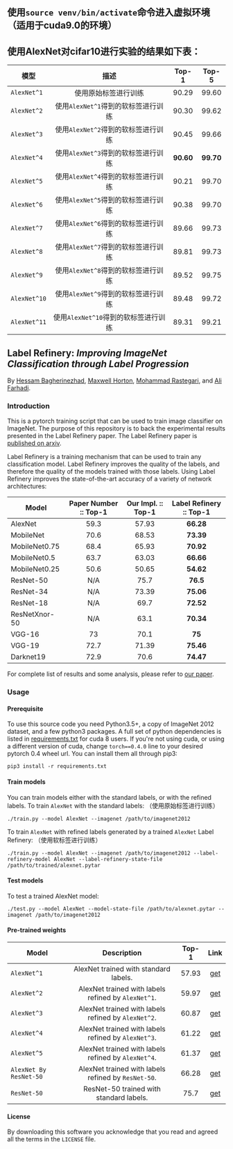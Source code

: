 ## 使用`source venv/bin/activate`命令进入虚拟环境（适用于cuda9.0的环境）

## 使用AlexNet对cifar10进行实验的结果如下表：

模型                  | 描述                                           | Top-1  | Top-5
-------------------- |:---------------------------------------------:|:------:|:------:
`AlexNet^1`            | 使用原始标签进行训练                           | 90.29  | 99.60
`AlexNet^2`            | 使用`AlexNet^1`得到的软标签进行训练            | 90.30  | 99.62
`AlexNet^3`            | 使用`AlexNet^2`得到的软标签进行训练            | 90.45  | 99.66
`AlexNet^4`            | 使用`AlexNet^3`得到的软标签进行训练            | **90.60**  | **99.70**
`AlexNet^5`            | 使用`AlexNet^4`得到的软标签进行训练            | 90.21  | 99.70
`AlexNet^6`            | 使用`AlexNet^5`得到的软标签进行训练            | 90.38  | 99.70
`AlexNet^7`            | 使用`AlexNet^6`得到的软标签进行训练            | 89.66  | 99.73
`AlexNet^8`            | 使用`AlexNet^7`得到的软标签进行训练            | 89.81  | 99.73
`AlexNet^9`            | 使用`AlexNet^8`得到的软标签进行训练            | 89.52  | 99.75
`AlexNet^10`           | 使用`AlexNet^9`得到的软标签进行训练            | 89.48  | 99.72
`AlexNet^11`           | 使用`AlexNet^10`得到的软标签进行训练           | 89.31  | 99.21

## Label Refinery: *Improving ImageNet Classification through Label Progression*
By [Hessam Bagherinezhad](http://homes.cs.washington.edu/~hessam/),
[Maxwell Horton](http://homes.cs.washington.edu/~mchorton/),
[Mohammad Rastegari](http://www.umiacs.umd.edu/~mrastega/),
and [Ali Farhadi](http://homes.cs.washington.edu/~ali/).

### Introduction

This is a pytorch training script that can be used to train image classifier on
ImageNet. The purpose of this repository is to back the experimental results
presented in the Label Refinery paper. The Label Refinery paper is
[published on arxiv](https://arxiv.org/abs/1805.02641).

Label Refinery is a training mechanism that can be used to train any
classification model. Label Refinery improves the quality of the labels, and
therefore the quality of the models trained with those labels. Using Label
Refinery improves the state-of-the-art accuracy of a variety of network
architectures:

Model          | Paper Number :: Top-1 | Our Impl. :: Top-1  | Label Refinery :: Top-1
-------------- |:---------------------:|:-------------------:|:-----------------------:
AlexNet        | 59.3                  | 57.93               | **66.28**
MobileNet      | 70.6                  | 68.53               | **73.39**
MobileNet0.75  | 68.4                  | 65.93               | **70.92**
MobileNet0.5   | 63.7                  | 63.03               | **66.66**
MobileNet0.25  | 50.6                  | 50.65               | **54.62**
ResNet-50      | N/A                   | 75.7                | **76.5**
ResNet-34      | N/A                   | 73.39               | **75.06**
ResNet-18      | N/A                   | 69.7                | **72.52**
ResNetXnor-50  | N/A                   | 63.1                | **70.34**
VGG-16         | 73                    | 70.1                | **75**
VGG-19         | 72.7                  | 71.39               | **75.46**
Darknet19      | 72.9                  | 70.6                | **74.47**

For complete list of results and some analysis, please refer to
[our paper](https://arxiv.org/abs/1805.02641).

### Usage
#### Prerequisite
To use this source code you need Python3.5+, a copy of ImageNet 2012 dataset,
and a few python3 packages. A full set of python dependencies is listed in
[requirements.txt](requirements.txt) for cuda 8 users. If you're not using cuda,
or using a different version of cuda, change `torch==0.4.0` line to your desired
pytorch 0.4 wheel url. You can install them all through pip3:
```
pip3 install -r requirements.txt
```

#### Train models

You can train models either with the standard labels, or with the refined
labels. To train `AlexNet` with the standard labels:
（使用原始标签进行训练）
```
./train.py --model AlexNet --imagenet /path/to/imagenet2012
```
To train `AlexNet` with refined labels generated by a trained `AlexNet` Label
Refinery:
（使用软标签进行训练）
```
./train.py --model AlexNet --imagenet /path/to/imagenet2012 --label-refinery-model AlexNet --label-refinery-state-file /path/to/trained/alexnet.pytar
```

#### Test models

To test a trained AlexNet model:
```
./test.py --model AlexNet --model-state-file /path/to/alexnet.pytar --imagenet /path/to/imagenet2012
```


#### Pre-trained weights

Model                | Description                                           | Top-1  | Link
-------------------- |:-----------------------------------------------------:|:------:|:------:
`AlexNet^1`            | AlexNet trained with standard labels.               | 57.93  | [get](https://storage.googleapis.com/xnorai-public/downloads/label-refinery/alexnet%5E1.pytar)
`AlexNet^2`            | AlexNet trained with labels refined by `AlexNet^1`. | 59.97  | [get](https://storage.googleapis.com/xnorai-public/downloads/label-refinery/alexnet%5E2.pytar)
`AlexNet^3`            | AlexNet trained with labels refined by `AlexNet^2`. | 60.87  | [get](https://storage.googleapis.com/xnorai-public/downloads/label-refinery/alexnet%5E3.pytar)
`AlexNet^4`            | AlexNet trained with labels refined by `AlexNet^3`. | 61.22  | [get](https://storage.googleapis.com/xnorai-public/downloads/label-refinery/alexnet%5E4.pytar)
`AlexNet^5`            | AlexNet trained with labels refined by `AlexNet^4`. | 61.37  | [get](https://storage.googleapis.com/xnorai-public/downloads/label-refinery/alexnet%5E5.pytar)
`AlexNet By ResNet-50` | AlexNet trained with labels refined by `ResNet-50`. | 66.28  | [get](https://storage.googleapis.com/xnorai-public/downloads/label-refinery/alexnet-from-resnet50.pytar)
`ResNet-50`            | ResNet-50 trained with standard labels.             | 75.7   | [get](https://storage.googleapis.com/xnorai-public/downloads/label-refinery/resnet50.pytar)

#### License
By downloading this software you acknowledge that you read and agreed all the
terms in the `LICENSE` file.
